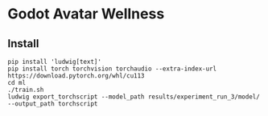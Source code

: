 # Godot Avatar Wellness

## Install

```
pip install 'ludwig[text]'
pip install torch torchvision torchaudio --extra-index-url https://download.pytorch.org/whl/cu113
cd ml
./train.sh
ludwig export_torchscript --model_path results/experiment_run_3/model/ --output_path torchscript
```